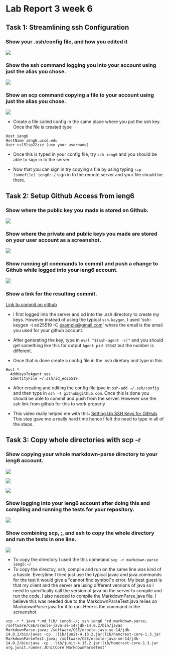 # Lab Report 3 week 6

## Task 1: Streamlining ssh Configuration

### Show your .ssh/config file, and how you edited it 

![](Captures/Lab-reports/lab-report-3-week-6/Capture1.png)

### Show the ssh command logging you into your account using just the alias you chose.

![](Captures/Lab-reports/lab-report-3-week-6/Capture2.png)

### Show an scp command copying a file to your account using just the alias you chose.

![](Captures/Lab-reports/lab-report-3-week-6/Capture3.png)

- Create a file called config in the same place where you put the ssh key. Once the file is created type
````
Host ieng6
HostName ieng6.ucsd.edu
User cs15lsp22zzz (use your username)
````

- Once this is typed in your config file, try ``ssh ieng6`` and you should be able to sign in to the server.

- Now that you can sign in try copying a file by using typing ``scp (somefile) ieng6:~/`` sign in to the remote server and your file should be there.

## Task 2: Setup Github Access from ieng6

### Show where the public key you made is stored on Github.

![](Captures/Lab-reports/lab-report-3-week-6/Capture4.png)

### Show where the private and public keys you made are stored on your user account as a screenshot.

![](Captures/Lab-reports/lab-report-3-week-6/Capture5.png)

### Show running git commands to commit and push a change to Github while logged into your ieng6 account.

![](Captures/Lab-reports/lab-report-3-week-6/Capture6.png)

### Show a link for the resulting commit.

[Link to commit on github](https://github.com/grantcoz/markdown-parse/commit/4bdfd0fd7b64e8066a671434c19825796f6455d6)

- I first logged into the server and cd into the .ssh directory to create my keys. However instead of using the typical `ssh-keygen`, I used 'ssh-keygen -t ed25519 -C example@gmail.com' where the email is the email you used for your github account. 

- After generating the key, type in `eval "$(ssh-agent -s)"` and you should get something like this for output `Agent pid 19842` but the number is different.

- Once that is done create a config file in the .ssh diretory and type in this

````
Host *
  AddKeysToAgent yes
  IdentityFile ~/.ssh/id_ed25519
````

- After creating and editing the config file tpye in `ssh-add ~/.ssh/config` and then type in `ssh -T github@github.com`. Once this is done you should be able to commit and push from the server. However use the ssh link from github for this to work properly

- This video really helped me with this: [Setting Up SSH Keys for GitHub](https://www.youtube.com/watch?v=8X4u9sca3Io). This step gave me a really hard time hence I felt the need to type in all of the steps.

## Task 3: Copy whole directories with scp -r

### Show copying your whole markdown-parse directory to your ieng6 account.

![](Captures/Lab-reports/lab-report-3-week-6/Capture7.png)

![](Captures/Lab-reports/lab-report-3-week-6/Capture8.png)

![](Captures/Lab-reports/lab-report-3-week-6/Capture9.png)

### Show logging into your ieng6 account after doing this and compiling and running the tests for your repository.

![](Captures/Lab-reports/lab-report-3-week-6/Capture10.png)

### Show combining scp, ;, and ssh to copy the whole directory and run the tests in one line.

![](Captures/Lab-reports/lab-report-3-week-6/Capture11.png)

- To copy the directory I used the this command `scp -r markdown-parse ieng6:~/`
- To copy the directoy, ssh, compile and run on the same line was kind of a hassle. Everytime I tried just use the typical javac and java commands for the test it would give a "cannot find symbol"x error. My best guest is that my client and the server are using different versions of java so I need to specifically call the version of java on the server to compile and run the code. I also needed to compile the MarkdownParse.java file. I believe this was needed due to the MarkdownParseTest.java relies on MarkdownParse.java for it to run. Here is the command in the screenshot

````
scp -r *.java *.md lib/ ieng6:~/; ssh ieng6 "cd markdown-parse; /software/CSE/oracle-java-se-14/jdk-14.0.2/bin/javac MarkdownParse.java; /software/CSE/oracle-java-se-14/jdk-14.0.2/bin/javac -cp .:lib/junit-4.13.2.jar:lib/hamcrest-core-1.3.jar MarkdownParseTest.java; /software/CSE/oracle-java-se-14/jdk-14.0.2/bin/java -cp .:lib/junit-4.13.2.jar:lib/hamcrest-core-1.3.jar org.junit.runner.JUnitCore MarkdownParseTest"
````